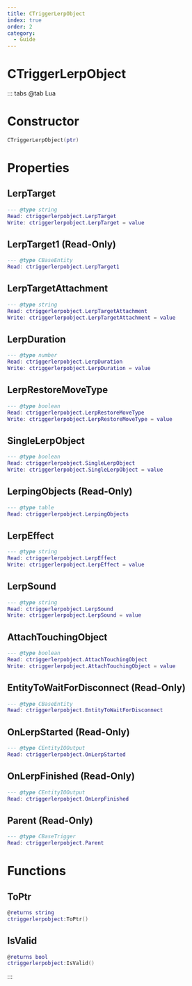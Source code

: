 ```yaml
---
title: CTriggerLerpObject
index: true
order: 2
category:
  - Guide
---
```


# CTriggerLerpObject

::: tabs
@tab Lua
# Constructor
```lua
CTriggerLerpObject(ptr)
```
# Properties
## LerpTarget 
```lua
--- @type string
Read: ctriggerlerpobject.LerpTarget
Write: ctriggerlerpobject.LerpTarget = value
```
## LerpTarget1 (Read-Only)
```lua
--- @type CBaseEntity
Read: ctriggerlerpobject.LerpTarget1
```
## LerpTargetAttachment 
```lua
--- @type string
Read: ctriggerlerpobject.LerpTargetAttachment
Write: ctriggerlerpobject.LerpTargetAttachment = value
```
## LerpDuration 
```lua
--- @type number
Read: ctriggerlerpobject.LerpDuration
Write: ctriggerlerpobject.LerpDuration = value
```
## LerpRestoreMoveType 
```lua
--- @type boolean
Read: ctriggerlerpobject.LerpRestoreMoveType
Write: ctriggerlerpobject.LerpRestoreMoveType = value
```
## SingleLerpObject 
```lua
--- @type boolean
Read: ctriggerlerpobject.SingleLerpObject
Write: ctriggerlerpobject.SingleLerpObject = value
```
## LerpingObjects (Read-Only)
```lua
--- @type table
Read: ctriggerlerpobject.LerpingObjects
```
## LerpEffect 
```lua
--- @type string
Read: ctriggerlerpobject.LerpEffect
Write: ctriggerlerpobject.LerpEffect = value
```
## LerpSound 
```lua
--- @type string
Read: ctriggerlerpobject.LerpSound
Write: ctriggerlerpobject.LerpSound = value
```
## AttachTouchingObject 
```lua
--- @type boolean
Read: ctriggerlerpobject.AttachTouchingObject
Write: ctriggerlerpobject.AttachTouchingObject = value
```
## EntityToWaitForDisconnect (Read-Only)
```lua
--- @type CBaseEntity
Read: ctriggerlerpobject.EntityToWaitForDisconnect
```
## OnLerpStarted (Read-Only)
```lua
--- @type CEntityIOOutput
Read: ctriggerlerpobject.OnLerpStarted
```
## OnLerpFinished (Read-Only)
```lua
--- @type CEntityIOOutput
Read: ctriggerlerpobject.OnLerpFinished
```
## Parent (Read-Only)
```lua
--- @type CBaseTrigger
Read: ctriggerlerpobject.Parent
```
# Functions
## ToPtr
```lua
@returns string
ctriggerlerpobject:ToPtr()
```
## IsValid
```lua
@returns bool
ctriggerlerpobject:IsValid()
```

:::
